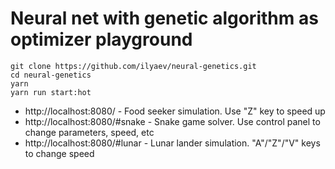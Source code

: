 # Neural net with genetic algorithm as optimizer playground
```
git clone https://github.com/ilyaev/neural-genetics.git
cd neural-genetics
yarn
yarn run start:hot
```

- http://localhost:8080/ - Food seeker simulation. Use "Z" key to speed up
- http://localhost:8080/#snake - Snake game solver. Use control panel to change parameters, speed, etc
- http://localhost:8080/#lunar - Lunar lander simulation. "A"/"Z"/"V" keys to change speed
